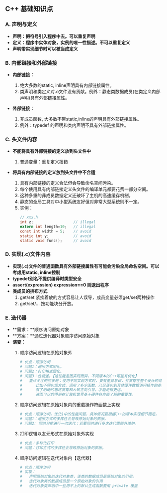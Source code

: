 ## **C++ 基础知识点**
### **A. 声明与定义**
- **声明：把符号引入程序中去。可以重复声明**
- **定义：程序中实体对象，实例的唯一性描述。不可以重复定义**
- **声明带实现细节时可以被当成定义**

### **B. 内部链接和外部链接**
- **内部链接：**
    1. 绝大多数的static, inline声明具有内部链接属性。
    2. 类声明和类定义对.o文件没有贡献。例外：静态类数据成员(在类定义内部声明)具有外部链接属性。
 
- **外部链接：**
    1. 非成员函数, 大多数不带static,inline的声明具有外部链接属性。
    2. 例外：typedef 的声明和类内声明不具有外部链接属性。

### **C. 头文件内容**
- **不能将具有外部链接的定义放到头文件中**
    1. 普通变量：重复定义报错

- **将具有内部链接的定义放到头文件中不合适**
    1. 具有内部链接的定义合法但会导致命名空间污染。
    2. 每个使用具有内部链接定义头文件的编译单元都要花费一部分空间。
    3. 这种多重的非成员数据定义还破坏了主机的高速缓存机制。
    4. 静态的全局工具对中小型系统友好但对非常大型系统则不一定。
    5. 实例：
        ```h
        // xxx.h 
        int z;                  // illegal
        extern int length=10;   // illegal
        const int width = 5;    // avoid
        static int y;           // avoid
        static void func();     // avoid
        ```

### **D. 实现(.c)文件内容**
- **实现(.c)文件的普通函数具有外部链接属性有可能会污染全局命名空间。可以考虑用static, inline控制**
- **typedef别名不提供编译时类型安全**
- **assert(expression) expression==0 则退出程序**
- **类成员的排布方式**
    1. get/set 紧挨着放的方式容易让人误导，成员变量必须get/set两种操作
    2. get/set/... 按功能块分开放。

### **E. 迭代器**
- **需求：**顺序访问原始对象
- **方案：**通过迭代器对象顺序访问原始对象
- **演变：**
    1. 顺序访问逻辑在原始对象外
        ```sh
        # 优点：顺序访问
        # 问题1：遍历方式固化。
        # 问题2：打印格式固化。
        # 问题3：性能差。【这性能差因实现而异，不同版本的C++可能有优化】
        #   重点关注的应该是：使用不同实现方式时，要有差异意识，并贯穿在整个设计的过程。
        #      比如不同实现方式，调用了多少函数，乃至落实到具体硬件数据访问操作的差异。
        #      有了明确的思路贯穿和大致方向引导，才能走得更远。
        #      进而可以的得到在计算机世界基于硬件各方面了解的重要性。
        ```
    2. 顺序访问逻辑在原始对象内的重载操作符函数上实现 
        ```sh
        # 优点：顺序访问。优化1中的性能问题，具体情况要根据C++的版本实现细节而定。
        # 问题1：遍历方式的多样性会导致原始对象的膨胀。
        # 问题2: 同时只能进行一次迭代；若要同时进行多次迭代需额外维护。
        ```
    3. 打印逻辑以友元形式在原始对象外实现
        ```sh
        # 优点：多样化打印
        # 问题：打印方式的多样性会导致原始对象的膨胀。
        ```

    4. 顺序访问逻辑在迭代对象内【迭代器】
        ```sh
        # 优点：顺序访问
        # 实现：
        #   声明原始对象的迭代对象类，该类的数据成员是原始对象的引用。
        #   迭代对象类的数据成员是一个原始对象的引用
        #   迭代对象类声明中一些用不上的默认生成函数要用 private 覆盖
        ```
    













